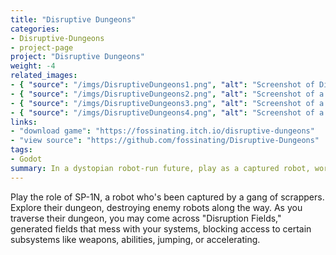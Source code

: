 ```yaml
---
title: "Disruptive Dungeons"
categories:
- Disruptive-Dungeons
- project-page
project: "Disruptive Dungeons"
weight: -4
related_images:
- { "source": "/imgs/DisruptiveDungeons1.png", "alt": "Screenshot of Disruptive Dungeons cover image" }
- { "source": "/imgs/DisruptiveDungeons2.png", "alt": "Screenshot of a Disruptive Dungeons level"}
- { "source": "/imgs/DisruptiveDungeons3.png", "alt": "Screenshot of a Disruptive Dungeons level"}
- { "source": "/imgs/DisruptiveDungeons4.png", "alt": "Screenshot of a Disruptive Dungeons level"}
links:
- "download game": "https://fossinating.itch.io/disruptive-dungeons"
- "view source": "https://github.com/fossinating/Disruptive-Dungeons"
tags:
- Godot
summary: In a dystopian robot-run future, play as a captured robot, working to escape the dungeon of a gang of scrapper robots
---
```

Play the role of SP-1N, a robot who's been captured by a gang of scrappers. Explore their dungeon, destroying enemy robots along the way. As you traverse their dungeon, you may come across "Disruption Fields," generated fields that mess with your systems, blocking access to certain subsystems like weapons, abilities, jumping, or accelerating.
